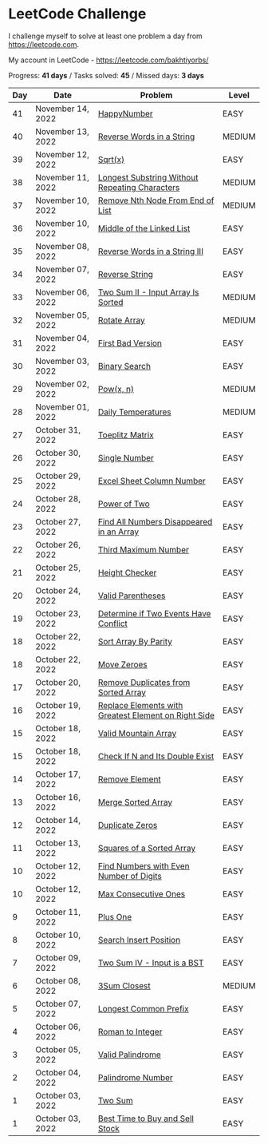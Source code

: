 # LeetCode Challenge
I challenge myself to solve at least one problem a day from https://leetcode.com. 

My account in LeetCode - https://leetcode.com/bakhtiyorbs/ 

Progress: **41 days** / Tasks solved: **45** / Missed days: **3 days**

| Day | Date              | Problem                                                                                                                                    | Level  |
|-----|-------------------|--------------------------------------------------------------------------------------------------------------------------------------------|--------|
| 41  | November 14, 2022 | [HappyNumber](https://leetcode.com/problems/happy-number)                                                                                  | EASY   |
| 40  | November 13, 2022 | [Reverse Words in a String](https://leetcode.com/problems/reverse-words-in-a-string)                                                       | MEDIUM |
| 39  | November 12, 2022 | [Sqrt(x)](https://leetcode.com/problems/sqrtx)                                                                                             | EASY   |
| 38  | November 11, 2022 | [Longest Substring Without Repeating Characters](https://leetcode.com/problems/longest-substring-without-repeating-characters)             | MEDIUM |
| 37  | November 10, 2022 | [Remove Nth Node From End of List](https://leetcode.com/problems/remove-nth-node-from-end-of-list)                                         | MEDIUM |
| 36  | November 10, 2022 | [Middle of the Linked List](https://leetcode.com/problems/middle-of-the-linked-list)                                                       | EASY   |
| 35  | November 08, 2022 | [Reverse Words in a String III](https://leetcode.com/problems/reverse-words-in-a-string-iii)                                               | EASY   |
| 34  | November 07, 2022 | [Reverse String](https://leetcode.com/problems/reverse-string)                                                                             | EASY   |
| 33  | November 06, 2022 | [Two Sum II - Input Array Is Sorted](https://leetcode.com/problems/two-sum-ii-input-array-is-sorted)                                       | MEDIUM |
| 32  | November 05, 2022 | [Rotate Array](https://leetcode.com/problems/rotate-array)                                                                                 | MEDIUM |
| 31  | November 04, 2022 | [First Bad Version](https://leetcode.com/problems/first-bad-version)                                                                       | EASY   |
| 30  | November 03, 2022 | [Binary Search](https://leetcode.com/problems/binary-search)                                                                               | EASY   |
| 29  | November 02, 2022 | [Pow(x, n)](https://leetcode.com/problems/powx-n)                                                                                          | MEDIUM |
| 28  | November 01, 2022 | [Daily Temperatures](https://leetcode.com/problems/daily-temperatures)                                                                     | MEDIUM |
| 27  | October 31, 2022  | [Toeplitz Matrix](https://leetcode.com/problems/toeplitz-matrix)                                                                           | EASY   |
| 26  | October 30, 2022  | [Single Number](https://leetcode.com/problems/single-number)                                                                               | EASY   |
| 25  | October 29, 2022  | [Excel Sheet Column Number](https://leetcode.com/problems/excel-sheet-column-number)                                                       | EASY   |
| 24  | October 28, 2022  | [Power of Two](https://leetcode.com/problems/power-of-two)                                                                                 | EASY   |
| 23  | October 27, 2022  | [Find All Numbers Disappeared in an Array](https://leetcode.com/problems/find-all-numbers-disappeared-in-an-array)                         | EASY   |
| 22  | October 26, 2022  | [Third Maximum Number](https://leetcode.com/problems/third-maximum-number)                                                                 | EASY   |
| 21  | October 25, 2022  | [Height Checker](https://leetcode.com/problems/height-checker)                                                                             | EASY   |
| 20  | October 24, 2022  | [Valid Parentheses](https://leetcode.com/problems/valid-parentheses)                                                                       | EASY   |
| 19  | October 23, 2022  | [Determine if Two Events Have Conflict](https://leetcode.com/contest/weekly-contest-316/problems/determine-if-two-events-have-conflict)    | EASY   |
| 18  | October 22, 2022  | [Sort Array By Parity](https://leetcode.com/problems/sort-array-by-parity)                                                                 | EASY   |
| 18  | October 22, 2022  | [Move Zeroes](https://leetcode.com/problems/move-zeroes)                                                                                   | EASY   |
| 17  | October 20, 2022  | [Remove Duplicates from Sorted Array](https://leetcode.com/problems/remove-duplicates-from-sorted-array)                                   | EASY   |
| 16  | October 19, 2022  | [Replace Elements with Greatest Element on Right Side](https://leetcode.com/problems/replace-elements-with-greatest-element-on-right-side) | EASY   |
| 15  | October 18, 2022  | [Valid Mountain Array](https://leetcode.com/problems/valid-mountain-array)                                                                 | EASY   |
| 15  | October 18, 2022  | [Check If N and Its Double Exist](https://leetcode.com/problems/check-if-n-and-its-double-exist)                                           | EASY   |
| 14  | October 17, 2022  | [Remove Element](https://leetcode.com/problems/remove-element)                                                                             | EASY   |
| 13  | October 16, 2022  | [Merge Sorted Array](https://leetcode.com/problems/merge-sorted-array)                                                                     | EASY   |
| 12  | October 14, 2022  | [Duplicate Zeros](https://leetcode.com/problems/duplicate-zeros)                                                                           | EASY   |
| 11  | October 13, 2022  | [Squares of a Sorted Array](https://leetcode.com/problems/squares-of-a-sorted-array)                                                       | EASY   |
| 10  | October 12, 2022  | [Find Numbers with Even Number of Digits](https://leetcode.com/problems/find-numbers-with-even-number-of-digits)                           | EASY   |
| 10  | October 12, 2022  | [Max Consecutive Ones](https://leetcode.com/problems/max-consecutive-ones)                                                                 | EASY   |
| 9   | October 11, 2022  | [Plus One](https://leetcode.com/problems/plus-one)                                                                                         | EASY   |
| 8   | October 10, 2022  | [Search Insert Position](https://leetcode.com/problems/search-insert-position)                                                             | EASY   |
| 7   | October 09, 2022  | [Two Sum IV - Input is a BST](https://leetcode.com/problems/two-sum-iv-input-is-a-bst)                                                     | EASY   |
| 6   | October 08, 2022  | [3Sum Closest](https://leetcode.com/problems/3sum-closest)                                                                                 | MEDIUM |
| 5   | October 07, 2022  | [Longest Common Prefix](https://leetcode.com/problems/longest-common-prefix)                                                               | EASY   |
| 4   | October 06, 2022  | [Roman to Integer](https://leetcode.com/problems/roman-to-integer)                                                                         | EASY   |
| 3   | October 05, 2022  | [Valid Palindrome](https://leetcode.com/problems/valid-palindrome)                                                                         | EASY   |
| 2   | October 04, 2022  | [Palindrome Number](https://leetcode.com/problems/palindrome-number)                                                                       | EASY   |
| 1   | October 03, 2022  | [Two Sum](https://leetcode.com/problems/two-sum)                                                                                           | EASY   |
| 1   | October 03, 2022  | [Best Time to Buy and Sell Stock](https://leetcode.com/problems/best-time-to-buy-and-sell-stock)                                           | EASY   |

